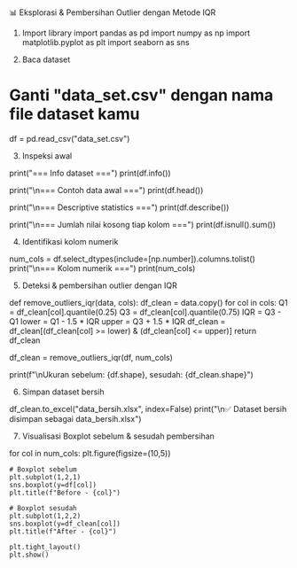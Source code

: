 📊 Eksplorasi & Pembersihan Outlier dengan Metode IQR


1. Import library
import pandas as pd
import numpy as np
import matplotlib.pyplot as plt
import seaborn as sns

2. Baca dataset

# Ganti "data_set.csv" dengan nama file dataset kamu
df = pd.read_csv("data_set.csv")

3. Inspeksi awal

print("=== Info dataset ===")
print(df.info())

print("\n=== Contoh data awal ===")
print(df.head())

print("\n=== Descriptive statistics ===")
print(df.describe())

print("\n=== Jumlah nilai kosong tiap kolom ===")
print(df.isnull().sum())

4. Identifikasi kolom numerik

num_cols = df.select_dtypes(include=[np.number]).columns.tolist()
print("\n=== Kolom numerik ===")
print(num_cols)

5. Deteksi & pembersihan outlier dengan IQR

def remove_outliers_iqr(data, cols):
    df_clean = data.copy()
    for col in cols:
        Q1 = df_clean[col].quantile(0.25)
        Q3 = df_clean[col].quantile(0.75)
        IQR = Q3 - Q1
        lower = Q1 - 1.5 * IQR
        upper = Q3 + 1.5 * IQR
        df_clean = df_clean[(df_clean[col] >= lower) & (df_clean[col] <= upper)]
    return df_clean

df_clean = remove_outliers_iqr(df, num_cols)

print(f"\nUkuran sebelum: {df.shape}, sesudah: {df_clean.shape}")


6. Simpan dataset bersih

df_clean.to_excel("data_bersih.xlsx", index=False)
print("\n✅ Dataset bersih disimpan sebagai data_bersih.xlsx")

7. Visualisasi Boxplot sebelum & sesudah pembersihan

for col in num_cols:
    plt.figure(figsize=(10,5))
    
    # Boxplot sebelum
    plt.subplot(1,2,1)
    sns.boxplot(y=df[col])
    plt.title(f"Before - {col}")
    
    # Boxplot sesudah
    plt.subplot(1,2,2)
    sns.boxplot(y=df_clean[col])
    plt.title(f"After - {col}")
    
    plt.tight_layout()
    plt.show()
